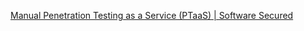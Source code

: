 
[Manual Penetration Testing as a Service (PTaaS) | Software Secured](https://www.softwaresecured.com)
